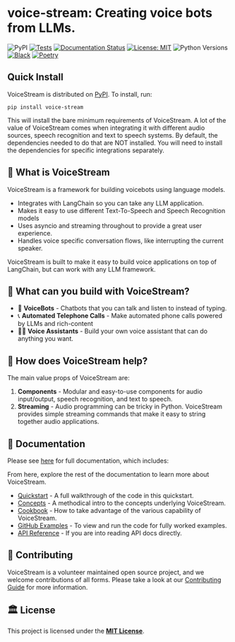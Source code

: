 # voice-stream: Creating voice bots from LLMs.

![PyPI](https://img.shields.io/pypi/v/voice-stream)
[![Tests](https://github.com/DaveDeCaprio/voice-stream/actions/workflows/tests.yml/badge.svg)](https://github.com/DaveDeCaprio/voice-stream/actions/workflows/tests.yml)
[![Documentation Status](https://readthedocs.org/projects/voice-stream/badge/?version=latest)](https://voice-stream.readthedocs.io/en/latest/?badge=latest)
[![License: MIT](https://img.shields.io/badge/License-MIT-yellow.svg)](https://opensource.org/licenses/MIT)
![Python Versions](https://img.shields.io/pypi/pyversions/voice-stream)
[![Black](https://img.shields.io/badge/code%20style-black-000000.svg)](https://github.com/psf/black)
[![Poetry](https://img.shields.io/endpoint?url=https://python-poetry.org/badge/v0.json)](https://python-poetry.org/)

## Quick Install

<!-- start install -->
VoiceStream is distributed on [PyPI].  To install, run:

   ```text
   pip install voice-stream
   ```

This will install the bare minimum requirements of VoiceStream.
A lot of the value of VoiceStream comes when integrating it with different audio sources, speech recognition and
text to speech systems.  By default, the dependencies needed to do that are NOT installed. You will need to install 
the dependencies for specific integrations separately.

[pypi]: https://pypi.org/project/voice-stream/
<!-- end install -->

## 🤔 What is VoiceStream

<!-- start elevator-pitch -->

VoiceStream is a framework for building voicebots using language models.

* Integrates with LangChain so you can take any LLM application.
* Makes it easy to use different Text-To-Speech and Speech Recognition models
* Uses asyncio and streaming throughout to provide a great user experience.
* Handles voice specific conversation flows, like interrupting the current speaker.

VoiceStream is built to make it easy to build voice applications on top of LangChain, but 
can work with any LLM framework.

## 🧱 What can you build with VoiceStream?

* :robot: **VoiceBots** - Chatbots that you can talk and listen to instead of typing.
* :telephone_receiver: **Automated Telephone Calls** - Make automated phone calls powered by LLMs and rich-content
* :teacher: **Voice Assistants** - Build your own voice assistant that can do anything you want.

## 🚀 How does VoiceStream help?

The main value props of VoiceStream are:
1. **Components** - Modular and easy-to-use components for audio input/output, speech recognition, and text to speech.
1. **Streaming** - Audio programming can be tricky in Python.  VoiceStream provides simple streaming commands that make it easy to string together audio applications. 

<!-- end elevator-pitch -->

## 📖 Documentation

Please see [here](https://voice-stream.readthedocs.io/en/latest/) for full documentation, which includes:

<!-- start doc-highlights -->
From here, explore the rest of the documentation to learn more about VoiceStream.
* [Quickstart](https://voice-stream.readthedocs.io/en/latest/getting_started/index.html) - A full walkthrough of the code in this quickstart.
* [Concepts](https://voice-stream.readthedocs.io/en/latest/concepts/index.html) - A methodical intro to the concepts underlying VoiceStream.
* [Cookbook](https://voice-stream.readthedocs.io/en/latest/cookbook/index.html) - How to take advantage of the various capability of VoiceStream.
* [GitHub Examples](https://github.com/DaveDeCaprio/voice-stream/blob/main/examples) - To view and run the code for fully worked examples.
* [API Reference](https://voice-stream.readthedocs.io/en/latest/reference/index.html) - If you are into reading API docs directly.

<!-- end doc-highlights -->

## 💁 Contributing

VoiceStream is a volunteer maintained open source project, and we welcome contributions of all forms. Please take a look at our [Contributing Guide](https://voice-stream.readthedocs.io/en/latest/contributing/index.html) for more information.

<!-- start license -->
## :classical_building: License

This project is licensed under the [**MIT License**](https://choosealicense.com/licenses/mit/).
<!-- end license -->
